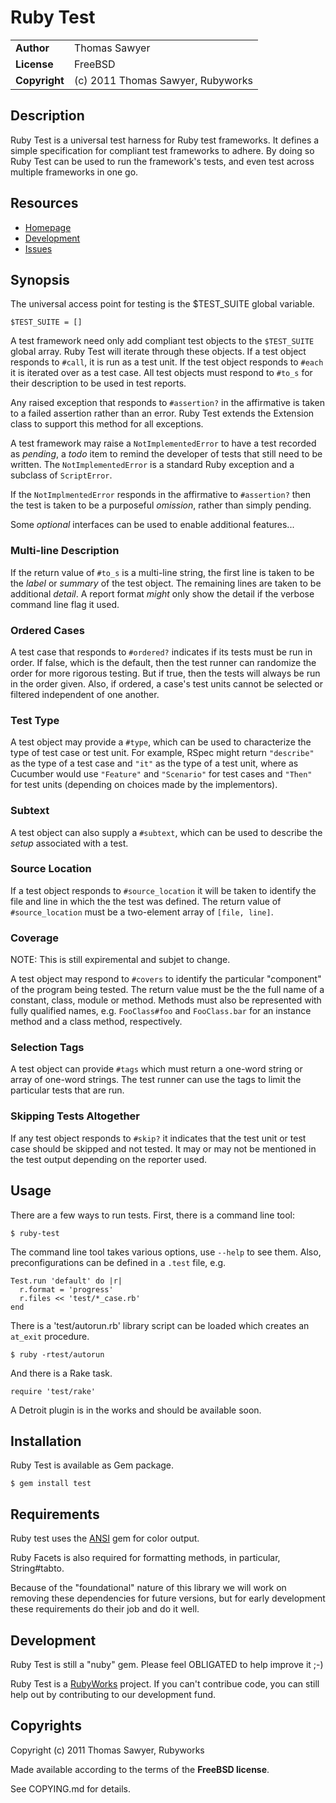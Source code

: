 # Ruby Test

<table>
<tr><td><b>Author</b></td><td>Thomas Sawyer</td></tr>
<tr><td><b>License</b></td><td>FreeBSD</td></tr>
<tr><td><b>Copyright</b></td><td>(c) 2011 Thomas Sawyer, Rubyworks</td></tr>
</table>


## Description

Ruby Test is a universal test harness for Ruby test frameworks. It defines
a simple specification for compliant test frameworks to adhere. By doing
so Ruby Test can be used to run the framework's tests, and even test across
multiple frameworks in one go.


## Resources

* [Homepage](http://rubyworks.github.com/test)
* [Development](http://github.com/rubyworks/test)
* [Issues](http://github.com/rubyworks/test/issues)


## Synopsis

The universal access point for testing is the $TEST_SUITE global variable.

    $TEST_SUITE = []

A test framework need only add compliant test objects to the `$TEST_SUITE` global
array. Ruby Test will iterate through these objects. If a test object
responds to `#call`, it is run as a test unit. If the test object responds
to `#each` it is iterated over as a test case. All test objects must respond
to `#to_s` for their description to be used in test reports.

Any raised exception that responds to `#assertion?` in the affirmative is taken
to a failed assertion rather than an error. Ruby Test extends the Extension
class to support this method for all exceptions.

A test framework may raise a `NotImplementedError` to have a test recorded
as _pending_, a _todo_ item to remind the developer of tests that still
need to be written. The `NotImplementedError` is a standard Ruby exception
and a subclass of `ScriptError`.

If the `NotImplmentedError` responds in the affirmative to `#assertion?` then
the test is taken to be a purposeful _omission_, rather than simply pending.

Some *_optional_* interfaces can be used to enable additional features...

### Multi-line Description

If the return value of `#to_s` is a multi-line string, the first line is
taken to be the _label_ or _summary_ of the test object. The remaining
lines are taken to be additional _detail_. A report format _might_ only
show the detail if the verbose command line flag it used.

### Ordered Cases

A test case that responds to `#ordered?` indicates if its tests must be run
in order. If false, which is the default, then the test runner can randomize
the order for more rigorous testing. But if true, then the tests will always be
run in the order given. Also, if ordered, a case's test units cannot be
selected or filtered independent of one another.

### Test Type

A test object may provide a `#type`, which can be used to characterize the
type of test case or test unit. For example, RSpec might return `"describe"`
as the type of a test case and `"it"` as the type of a test unit, where as 
Cucumber would use `"Feature"` and `"Scenario"` for test cases and `"Then"`
for test units (depending on choices made by the implementors).

### Subtext

A test object can also supply a `#subtext`, which can be used to describe
the _setup_ associated with a test.

### Source Location

If a test object responds to `#source_location` it will be taken to 
identify the file and line in which the the test was defined. The
return value of `#source_location` must be a two-element array of
`[file, line]`.

### Coverage

NOTE: This is still expiremental and subjet to change.

A test object may respond to `#covers` to identify the particular
"component" of the program being tested. The return value must be the
the full name of a constant, class, module or method. Methods must also be
represented with fully qualified names, e.g. `FooClass#foo` and `FooClass.bar`
for an instance method and a class method, respectively.

### Selection Tags

A test object can provide `#tags` which must return a one-word string or
array of one-word strings. The test runner can use the tags to limit the
particular tests that are run.

### Skipping Tests Altogether

If any test object responds to `#skip?` it indicates that the test unit or
test case should be skipped and not tested. It may or may not be mentioned
in the test output depending on the reporter used.


## Usage

There are a few ways to run tests. First, there is a command line tool:

    $ ruby-test

The command line tool takes various options, use `--help` to see them.
Also, preconfigurations can be defined in a `.test` file, e.g.

    Test.run 'default' do |r|
      r.format = 'progress'
      r.files << 'test/*_case.rb'
    end

There is a 'test/autorun.rb' library script can be loaded which creates an
`at_exit` procedure.

    $ ruby -rtest/autorun

And there is a Rake task.

    require 'test/rake'

A Detroit plugin is in the works and should be available soon.


## Installation

Ruby Test is available as Gem package.

    $ gem install test


## Requirements

Ruby test uses the [ANSI](http://rubyworks.github.com/ansi) gem for color output.

Ruby Facets is also required for formatting methods, in particular, String#tabto.

Because of the "foundational" nature of this library we will work on removing
these dependencies for future versions, but for early development these
requirements do their job and do it well.


## Development

Ruby Test is still a "nuby" gem. Please feel OBLIGATED to help improve it ;-)

Ruby Test is a [RubyWorks](http://rubyworks.github.com) project. If you can't
contribue code, you can still help out by contributing to our development fund.


## Copyrights

Copyright (c) 2011 Thomas Sawyer, Rubyworks

Made available according to the terms of the <b>FreeBSD license</b>.

See COPYING.md for details.
